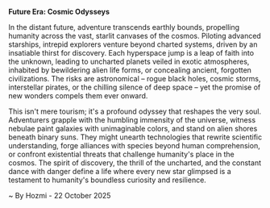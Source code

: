 
**Future Era: Cosmic Odysseys**

In the distant future, adventure transcends earthly bounds, propelling humanity across the vast, starlit canvases of the cosmos. Piloting advanced starships, intrepid explorers venture beyond charted systems, driven by an insatiable thirst for discovery. Each hyperspace jump is a leap of faith into the unknown, leading to uncharted planets veiled in exotic atmospheres, inhabited by bewildering alien life forms, or concealing ancient, forgotten civilizations. The risks are astronomical – rogue black holes, cosmic storms, interstellar pirates, or the chilling silence of deep space – yet the promise of new wonders compels them ever onward.

This isn't mere tourism; it's a profound odyssey that reshapes the very soul. Adventurers grapple with the humbling immensity of the universe, witness nebulae paint galaxies with unimaginable colors, and stand on alien shores beneath binary suns. They might unearth technologies that rewrite scientific understanding, forge alliances with species beyond human comprehension, or confront existential threats that challenge humanity's place in the cosmos. The spirit of discovery, the thrill of the uncharted, and the constant dance with danger define a life where every new star glimpsed is a testament to humanity's boundless curiosity and resilience.

~ By Hozmi - 22 October 2025
